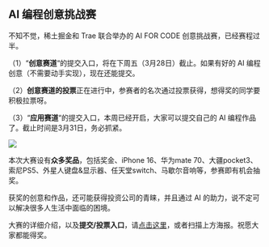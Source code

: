 ## AI 编程创意挑战赛

不知不觉，稀土掘金和 Trae 联合举办的 AI FOR CODE 创意挑战赛，已经赛程过半。

（1）“**创意赛道**“的提交入口，将在下周五（3月28日）截止。如果有好的 AI 编程创意（不需要动手实现），现在还能提交。

（2）**创意赛道的投票**正在进行中，参赛者的名次通过投票获得，想得奖的同学要积极拉票呀。

（3）“**应用赛道**“的提交入口，本周已经开启，大家可以提交自己的 AI 编程作品了。截止时间是3月31日，务必抓紧。

![](https://cdn.beekka.com/blogimg/asset/202503/bg2025032013.webp)

本次大赛设有**众多奖品**，包括奖金、iPhone 16、华为mate 70、大疆pocket3、索尼PS5、外星人键盘&显示器、任天堂switch、马歇尔音响等，参赛即有机会抽奖。

获奖的创意和作品，还可能获得投资公司的青睐，并且通过 AI 的助力，说不定可以解决很多人生活中面临的困境。

大赛的详细介绍，以及**提交/投票入口**，请[点击这里](https://sourl.co/5thdnz)，或者扫描上方海报。祝愿大家都能得奖。

